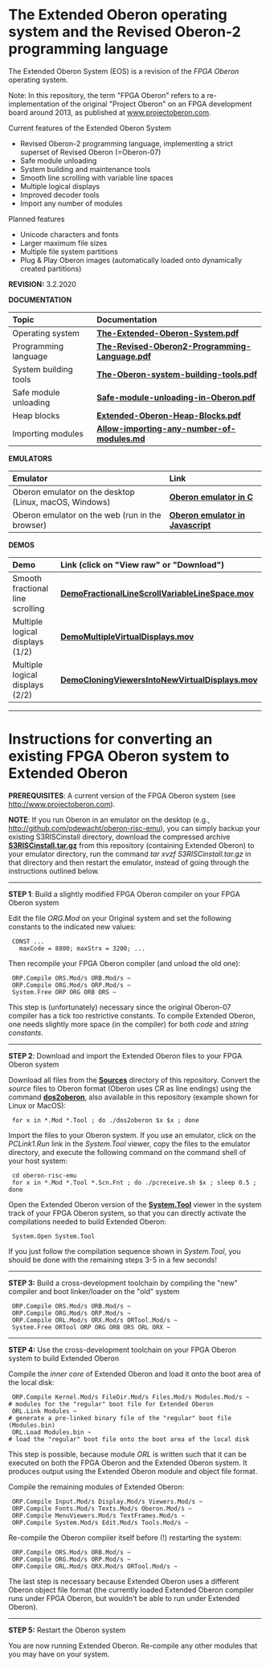 # The Extended Oberon operating system and the Revised Oberon-2 programming language
The Extended Oberon System (EOS) is a revision of the *FPGA Oberon* operating system.

Note: In this repository, the term "FPGA Oberon" refers to a re-implementation of the original "Project Oberon" on an FPGA development board around 2013, as published at www.projectoberon.com.

Current features of the Extended Oberon System

* Revised Oberon-2 programming language, implementing a strict superset of Revised Oberon (=Oberon-07)
* Safe module unloading
* System building and maintenance tools
* Smooth line scrolling with variable line spaces
* Multiple logical displays
* Improved decoder tools
* Import any number of modules

Planned features

* Unicode characters and fonts
* Larger maximum file sizes
* Multiple file system partitions
* Plug & Play Oberon images (automatically loaded onto dynamically created partitions)

**REVISION:** 3.2.2020

**DOCUMENTATION**

| Topic  | Documentation |
| :------------- | :------------- |
| Operating system  | [**The-Extended-Oberon-System.pdf**](Documentation/The-Extended-Oberon-System.pdf)  |
| Programming language  | [**The-Revised-Oberon2-Programming-Language.pdf**](Documentation/The-Revised-Oberon2-Programming-Language.pdf)  |
| System building tools  | [**The-Oberon-system-building-tools.pdf**](Documentation/The-Oberon-system-building-tools.pdf)  |
| Safe module unloading  | [**Safe-module-unloading-in-Oberon.pdf**](Documentation/Safe-module-unloading-in-Oberon.pdf) |
| Heap blocks  | [**Extended-Oberon-Heap-Blocks.pdf**](Documentation/Extended-Oberon-Heap-Blocks.pdf)  |
| Importing modules  | [**Allow-importing-any-number-of-modules.md**](Documentation/Allow-importing-any-number-of-modules.md)  |

**EMULATORS**

| Emulator  | Link |
| :------------- | :------------- |
| Oberon emulator on the desktop (Linux, macOS, Windows)  | [**Oberon emulator in C**](http://github.com/pdewacht/oberon-risc-emu) |
| Oberon emulator on the web (run in the browser)  | [**Oberon emulator in Javascript**](http://schierlm.github.io/OberonEmulator/emu.html?image=ExperimentalOberonDiskImageWithSource) |

**DEMOS**

| Demo  | Link (click on "View raw" or "Download") |
| :------------- | :------------- |
| Smooth fractional line scrolling  | [**DemoFractionalLineScrollVariableLineSpace.mov**](Documentation/DemoFractionalLineScrollVariableLineSpace.mov)  |
| Multiple logical displays (1/2)  | [**DemoMultipleVirtualDisplays.mov**](Documentation/DemoMultipleVirtualDisplays.mov)  |
| Multiple logical displays (2/2)  | [**DemoCloningViewersIntoNewVirtualDisplays.mov**](Documentation/DemoCloningViewersIntoNewVirtualDisplays.mov)  |

------------------------------------------------------

# Instructions for converting an existing FPGA Oberon system to Extended Oberon

**PREREQUISITES**: A current version of the FPGA Oberon system (see http://www.projectoberon.com).

**NOTE**: If you run Oberon in an emulator on the desktop (e.g., http://github.com/pdewacht/oberon-risc-emu), you can simply backup your existing S3RISCinstall directory, download the compressed archive [**S3RISCinstall.tar.gz**](Documentation/S3RISCinstall.tar.gz) from this repository (containing Extended Oberon) to your emulator directory, run the command *tar xvzf S3RISCinstall.tar.gz* in that directory and then restart the emulator, instead of going through the instructions outlined below.

------------------------------------------------------

**STEP 1**: Build a slightly modified FPGA Oberon compiler on your FPGA Oberon system

Edit the file *ORG.Mod* on your Original system and set the following constants to the indicated new values:

     CONST ...
       maxCode = 8800; maxStrx = 3200; ...

Then recompile your FPGA Oberon compiler (and unload the old one):

     ORP.Compile ORS.Mod/s ORB.Mod/s ~
     ORP.Compile ORG.Mod/s ORP.Mod/s ~
     System.Free ORP ORG ORB ORS ~

This step is (unfortunately) necessary since the original Oberon-07 compiler has a tick too restrictive constants. To compile Extended Oberon, one needs slightly more space (in the compiler) for both *code* and *string constants*.

------------------------------------------------------

**STEP 2**: Download and import the Extended Oberon files to your FPGA Oberon system

Download all files from the [**Sources**](Sources/) directory of this repository. Convert the *source* files to Oberon format (Oberon uses CR as line endings) using the command [**dos2oberon**](dos2oberon), also available in this repository (example shown for Linux or MacOS):

     for x in *.Mod *.Tool ; do ./dos2oberon $x $x ; done

Import the files to your Oberon system. If you use an emulator, click on the *PCLink1.Run* link in the *System.Tool* viewer, copy the files to the emulator directory, and execute the following command on the command shell of your host system:

     cd oberon-risc-emu
     for x in *.Mod *.Tool *.Scn.Fnt ; do ./pcreceive.sh $x ; sleep 0.5 ; done

Open the Extended Oberon version of the [**System.Tool**](Sources/System.Tool) viewer in the system track of your FPGA Oberon system, so that you can directly activate the compilations needed to build Extended Oberon:

     System.Open System.Tool

If you just follow the compilation sequence shown in *System.Tool*, you should be done with the remaining steps 3-5 in a few seconds!

------------------------------------------------------

**STEP 3:** Build a cross-development toolchain by compiling the "new" compiler and boot linker/loader on the "old" system

     ORP.Compile ORS.Mod/s ORB.Mod/s ~
     ORP.Compile ORG.Mod/s ORP.Mod/s ~
     ORP.Compile ORL.Mod/s ORX.Mod/s ORTool.Mod/s ~
     System.Free ORTool ORP ORG ORB ORS ORL ORX ~

------------------------------------------------------

**STEP 4:** Use the cross-development toolchain on your FPGA Oberon system to build Extended Oberon

Compile the *inner core* of Extended Oberon and load it onto the boot area of the local disk:

     ORP.Compile Kernel.Mod/s FileDir.Mod/s Files.Mod/s Modules.Mod/s ~    # modules for the "regular" boot file for Extended Oberon
     ORL.Link Modules ~                                                    # generate a pre-linked binary file of the "regular" boot file (Modules.bin)
     ORL.Load Modules.bin ~                                                # load the "regular" boot file onto the boot area of the local disk

This step is possible, because module *ORL* is written such that it can be executed on both the FPGA Oberon and the Extended Oberon system. It produces output using the Extended Oberon module and object file format.

Compile the remaining modules of Extended Oberon:

     ORP.Compile Input.Mod/s Display.Mod/s Viewers.Mod/s ~
     ORP.Compile Fonts.Mod/s Texts.Mod/s Oberon.Mod/s ~
     ORP.Compile MenuViewers.Mod/s TextFrames.Mod/s ~
     ORP.Compile System.Mod/s Edit.Mod/s Tools.Mod/s ~

Re-compile the Oberon compiler itself before (!) restarting the system:

     ORP.Compile ORS.Mod/s ORB.Mod/s ~
     ORP.Compile ORG.Mod/s ORP.Mod/s ~
     ORP.Compile ORL.Mod/s ORX.Mod/s ORTool.Mod/s ~

The last step is necessary because Extended Oberon uses a different Oberon object file format (the currently loaded Extended Oberon compiler runs under FPGA Oberon, but wouldn't be able to run under Extended Oberon).

------------------------------------------------------

**STEP 5:** Restart the Oberon system

You are now running Extended Oberon. Re-compile any other modules that you may have on your system.
